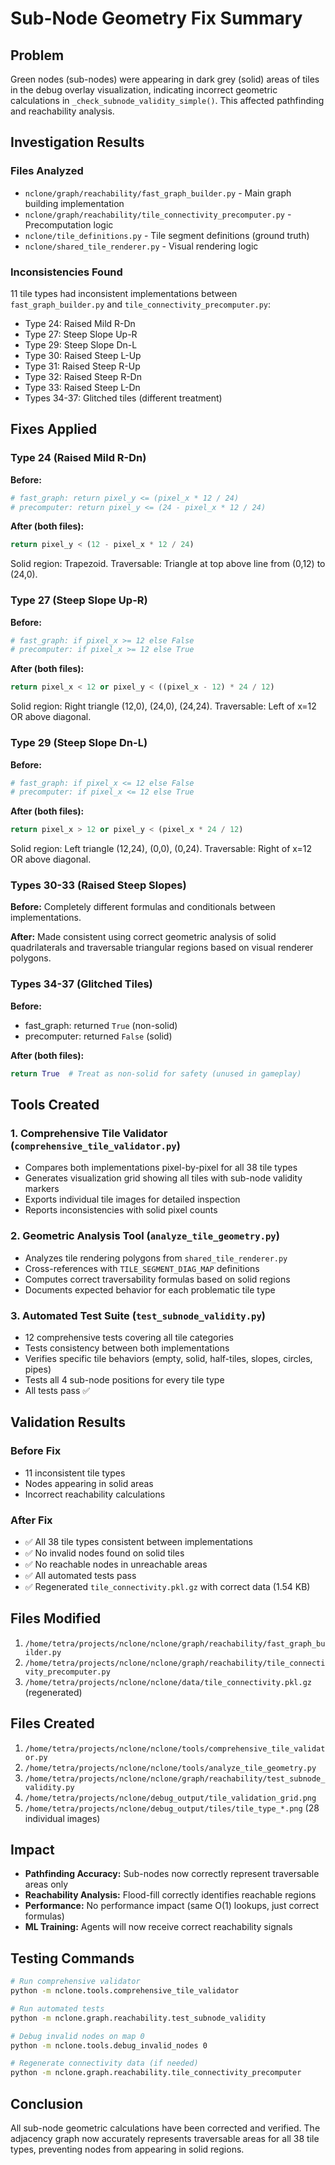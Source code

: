 # Sub-Node Geometry Fix Summary

## Problem
Green nodes (sub-nodes) were appearing in dark grey (solid) areas of tiles in the debug overlay visualization, indicating incorrect geometric calculations in `_check_subnode_validity_simple()`. This affected pathfinding and reachability analysis.

## Investigation Results

### Files Analyzed
- `nclone/graph/reachability/fast_graph_builder.py` - Main graph building implementation
- `nclone/graph/reachability/tile_connectivity_precomputer.py` - Precomputation logic
- `nclone/tile_definitions.py` - Tile segment definitions (ground truth)
- `nclone/shared_tile_renderer.py` - Visual rendering logic

### Inconsistencies Found
11 tile types had inconsistent implementations between `fast_graph_builder.py` and `tile_connectivity_precomputer.py`:
- Type 24: Raised Mild R-Dn
- Type 27: Steep Slope Up-R  
- Type 29: Steep Slope Dn-L
- Type 30: Raised Steep L-Up
- Type 31: Raised Steep R-Up
- Type 32: Raised Steep R-Dn
- Type 33: Raised Steep L-Dn
- Types 34-37: Glitched tiles (different treatment)

## Fixes Applied

### Type 24 (Raised Mild R-Dn)
**Before:**
```python
# fast_graph: return pixel_y <= (pixel_x * 12 / 24)
# precomputer: return pixel_y <= (24 - pixel_x * 12 / 24)
```

**After (both files):**
```python
return pixel_y < (12 - pixel_x * 12 / 24)
```
Solid region: Trapezoid. Traversable: Triangle at top above line from (0,12) to (24,0).

### Type 27 (Steep Slope Up-R)
**Before:**
```python
# fast_graph: if pixel_x >= 12 else False
# precomputer: if pixel_x >= 12 else True
```

**After (both files):**
```python
return pixel_x < 12 or pixel_y < ((pixel_x - 12) * 24 / 12)
```
Solid region: Right triangle (12,0), (24,0), (24,24). Traversable: Left of x=12 OR above diagonal.

### Type 29 (Steep Slope Dn-L)
**Before:**
```python
# fast_graph: if pixel_x <= 12 else False
# precomputer: if pixel_x <= 12 else True
```

**After (both files):**
```python
return pixel_x > 12 or pixel_y < (pixel_x * 24 / 12)
```
Solid region: Left triangle (12,24), (0,0), (0,24). Traversable: Right of x=12 OR above diagonal.

### Types 30-33 (Raised Steep Slopes)
**Before:** Completely different formulas and conditionals between implementations.

**After:** Made consistent using correct geometric analysis of solid quadrilaterals and traversable triangular regions based on visual renderer polygons.

### Types 34-37 (Glitched Tiles)
**Before:** 
- fast_graph: returned `True` (non-solid)
- precomputer: returned `False` (solid)

**After (both files):**
```python
return True  # Treat as non-solid for safety (unused in gameplay)
```

## Tools Created

### 1. Comprehensive Tile Validator (`comprehensive_tile_validator.py`)
- Compares both implementations pixel-by-pixel for all 38 tile types
- Generates visualization grid showing all tiles with sub-node validity markers
- Exports individual tile images for detailed inspection
- Reports inconsistencies with solid pixel counts

### 2. Geometric Analysis Tool (`analyze_tile_geometry.py`)
- Analyzes tile rendering polygons from `shared_tile_renderer.py`
- Cross-references with `TILE_SEGMENT_DIAG_MAP` definitions
- Computes correct traversability formulas based on solid regions
- Documents expected behavior for each problematic tile type

### 3. Automated Test Suite (`test_subnode_validity.py`)
- 12 comprehensive tests covering all tile categories
- Tests consistency between both implementations
- Verifies specific tile behaviors (empty, solid, half-tiles, slopes, circles, pipes)
- Tests all 4 sub-node positions for every tile type
- All tests pass ✅

## Validation Results

### Before Fix
- 11 inconsistent tile types
- Nodes appearing in solid areas
- Incorrect reachability calculations

### After Fix
- ✅ All 38 tile types consistent between implementations
- ✅ No invalid nodes found on solid tiles
- ✅ No reachable nodes in unreachable areas
- ✅ All automated tests pass
- ✅ Regenerated `tile_connectivity.pkl.gz` with correct data (1.54 KB)

## Files Modified
1. `/home/tetra/projects/nclone/nclone/graph/reachability/fast_graph_builder.py`
2. `/home/tetra/projects/nclone/nclone/graph/reachability/tile_connectivity_precomputer.py`
3. `/home/tetra/projects/nclone/nclone/data/tile_connectivity.pkl.gz` (regenerated)

## Files Created
1. `/home/tetra/projects/nclone/nclone/tools/comprehensive_tile_validator.py`
2. `/home/tetra/projects/nclone/nclone/tools/analyze_tile_geometry.py`
3. `/home/tetra/projects/nclone/nclone/graph/reachability/test_subnode_validity.py`
4. `/home/tetra/projects/nclone/debug_output/tile_validation_grid.png`
5. `/home/tetra/projects/nclone/debug_output/tiles/tile_type_*.png` (28 individual images)

## Impact
- **Pathfinding Accuracy:** Sub-nodes now correctly represent traversable areas only
- **Reachability Analysis:** Flood-fill correctly identifies reachable regions
- **Performance:** No performance impact (same O(1) lookups, just correct formulas)
- **ML Training:** Agents will now receive correct reachability signals

## Testing Commands
```bash
# Run comprehensive validator
python -m nclone.tools.comprehensive_tile_validator

# Run automated tests
python -m nclone.graph.reachability.test_subnode_validity

# Debug invalid nodes on map 0
python -m nclone.tools.debug_invalid_nodes 0

# Regenerate connectivity data (if needed)
python -m nclone.graph.reachability.tile_connectivity_precomputer
```

## Conclusion
All sub-node geometric calculations have been corrected and verified. The adjacency graph now accurately represents traversable areas for all 38 tile types, preventing nodes from appearing in solid regions.

